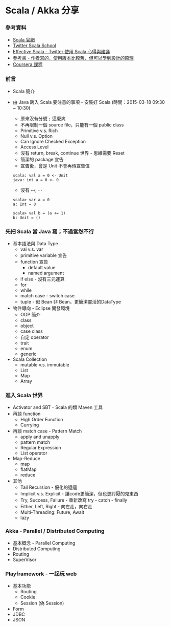 # Scala / Akka 分享
### 參考資料
* [Scala 官網](http://www.scala-lang.org/)
* [Twitter Scala School](http://twitter.github.io/scala_school/)
* [Effective Scala - Twitter 使用 Scala 心得與建議](http://twitter.github.io/effectivescala/)
* [參考書 - 作者寫的，使用版本比較舊，但可以學到設計的原理](http://www.amazon.com/Programming-Scala-Comprehensive-Step-Step/dp/0981531644)
* [Coursera 課程](https://www.coursera.org/course/progfun)

### 前言
* Scala 簡介
* 由 Java 跨入 Scala 要注意的事項 - 安裝好 Scala (時間：2015-03-18 09:30 ~ 10:30)
  * 原來沒有分號 `;` 這麼爽
  * 不再限制一個 source file，只能有一個 public class
  * Primitive v.s. Rich
  * Null v.s. Option
  * Can Ignore Checked Exception 
  * Access Level
  * 沒有 return, break, continue 世界 - 思維需要 Reset
  * 簡潔的 package 宣告
  * 宣告後，會是 Unit 不會再傳宣告值
   
  ```
  scala: val a = 0 <- Unit
  java: int a = 0 <- 0
  ```
  * 沒有 `++`, `--`
  
  ```
  scala> var a = 0
  a: Int = 0

  scala> val b = (a += 1)
  b: Unit = ()
  ```
   
### 先把 Scala 當 Java 寫；不過當然不行
* 基本語法與 Data Type
  * val v.s. var
  * primitive variable 宣告
  * function 宣告
      * default value
      * named argument
  * if else - 沒有三元運算
  * for
  * while
  * match case - switch case
  * tuple - 似 Bean 非 Bean。更簡潔靈活的DataType
* 物件導向 - Eclipse 開發環境
  * OOP 簡介
  * class
  * object
  * case class
  * 自定 operator
  * trait
  * enum
  * generic
* Scala Collection
  * mutable v.s. immutable
  * List
  * Map
  * Array

### 進入 Scala 世界
* Activator and SBT - Scala 的類 Maven 工具
* 再談 function
  * High Order Function
  * Currying
* 再談 match case - Pattern Match
  * apply and unapply
  * pattern match
  * Regular Expression
  * List operator
* Map-Reduce 
  * map
  * flatMap
  * reduce
* 其他
  * Tail Recursion - 優化的遞迴
  * Implicit v.s. Explicit - 讓code更簡潔，但也更討厭的鬼東西
  * Try, Success, Failure - 重新改寫 try - catch - finally
  * Either, Left, Right - 向左走，向右走
  * Multi-Threading: Future, Await
  * lazy

### Akka - Parallel / Distributed Computing
* 基本概念 - Parallel Computing
* Distributed Computing
* Routing
* SuperVisor

### Playframework - 一起玩 web
* 基本功能
  * Routing
  * Cookie
  * Session (偽 Session)
* Form
* JDBC
* JSON
